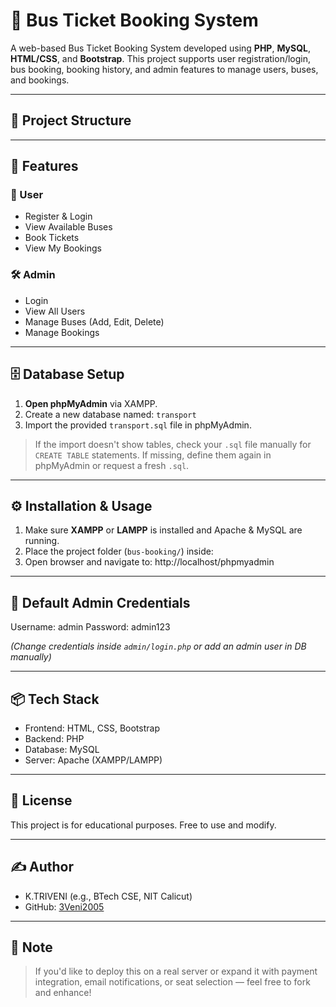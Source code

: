 # 🚌 Bus Ticket Booking System

A web-based Bus Ticket Booking System developed using **PHP**, **MySQL**, **HTML/CSS**, and **Bootstrap**. This project supports user registration/login, bus booking, booking history, and admin features to manage users, buses, and bookings.

---

## 📁 Project Structure

---

## 🧰 Features

### 👤 User
- Register & Login
- View Available Buses
- Book Tickets
- View My Bookings

### 🛠️ Admin
- Login
- View All Users
- Manage Buses (Add, Edit, Delete)
- Manage Bookings

---

## 🗄️ Database Setup

1. **Open phpMyAdmin** via XAMPP.
2. Create a new database named: `transport`
3. Import the provided `transport.sql` file in phpMyAdmin.

> If the import doesn't show tables, check your `.sql` file manually for `CREATE TABLE` statements. If missing, define them again in phpMyAdmin or request a fresh `.sql`.

---

## ⚙️ Installation & Usage

1. Make sure **XAMPP** or **LAMPP** is installed and Apache & MySQL are running.
2. Place the project folder (`bus-booking/`) inside:
3. Open browser and navigate to:
http://localhost/phpmyadmin

---

## 🔐 Default Admin Credentials

Username: admin
Password: admin123

*(Change credentials inside `admin/login.php` or add an admin user in DB manually)*

---

## 📦 Tech Stack

- Frontend: HTML, CSS, Bootstrap
- Backend: PHP
- Database: MySQL
- Server: Apache (XAMPP/LAMPP)

---

## 📄 License

This project is for educational purposes. Free to use and modify.

---

## ✍️ Author

- K.TRIVENI (e.g., BTech CSE, NIT Calicut)
- GitHub: [3Veni2005](https://github.com/3Veni2005)

---

## 📌 Note

> If you'd like to deploy this on a real server or expand it with payment integration, email notifications, or seat selection — feel free to fork and enhance!

